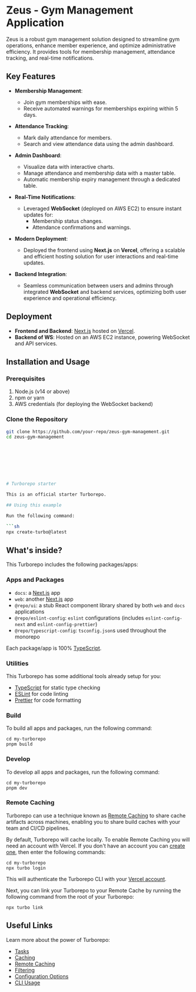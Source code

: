 # Zeus - Gym Management Application

Zeus is a robust gym management solution designed to streamline gym operations, enhance member experience, and optimize administrative efficiency. It provides tools for membership management, attendance tracking, and real-time notifications.

## Key Features

- **Membership Management**:
  - Join gym memberships with ease.
  - Receive automated warnings for memberships expiring within 5 days.

- **Attendance Tracking**:
  - Mark daily attendance for members.
  - Search and view attendance data using the admin dashboard.

- **Admin Dashboard**:
  - Visualize data with interactive charts.
  - Manage attendance and membership data with a master table.
  - Automatic membership expiry management through a dedicated table.

- **Real-Time Notifications**:
  - Leveraged **WebSocket** (deployed on AWS EC2) to ensure instant updates for:
    - Membership status changes.
    - Attendance confirmations and warnings.

- **Modern Deployment**:
  - Deployed the frontend using **Next.js** on **Vercel**, offering a scalable and efficient hosting solution for user interactions and real-time updates.

- **Backend Integration**:
  - Seamless communication between users and admins through integrated **WebSocket** and backend services, optimizing both user experience and operational efficiency.

## Deployment

- **Frontend and Backend**: [Next.js](https://nextjs.org/) hosted on [Vercel](https://vercel.com/).
- **Backend of WS**: Hosted on an AWS EC2 instance, powering WebSocket and API services.

## Installation and Usage

### Prerequisites
1. Node.js (v14 or above)
2. npm or yarn
3. AWS credentials (for deploying the WebSocket backend)

### Clone the Repository
```bash
git clone https://github.com/your-repo/zeus-gym-management.git
cd zeus-gym-management








# Turborepo starter

This is an official starter Turborepo.

## Using this example

Run the following command:

```sh
npx create-turbo@latest
```

## What's inside?

This Turborepo includes the following packages/apps:

### Apps and Packages

- `docs`: a [Next.js](https://nextjs.org/) app
- `web`: another [Next.js](https://nextjs.org/) app
- `@repo/ui`: a stub React component library shared by both `web` and `docs` applications
- `@repo/eslint-config`: `eslint` configurations (includes `eslint-config-next` and `eslint-config-prettier`)
- `@repo/typescript-config`: `tsconfig.json`s used throughout the monorepo

Each package/app is 100% [TypeScript](https://www.typescriptlang.org/).

### Utilities

This Turborepo has some additional tools already setup for you:

- [TypeScript](https://www.typescriptlang.org/) for static type checking
- [ESLint](https://eslint.org/) for code linting
- [Prettier](https://prettier.io) for code formatting

### Build

To build all apps and packages, run the following command:

```
cd my-turborepo
pnpm build
```

### Develop

To develop all apps and packages, run the following command:

```
cd my-turborepo
pnpm dev
```

### Remote Caching

Turborepo can use a technique known as [Remote Caching](https://turbo.build/repo/docs/core-concepts/remote-caching) to share cache artifacts across machines, enabling you to share build caches with your team and CI/CD pipelines.

By default, Turborepo will cache locally. To enable Remote Caching you will need an account with Vercel. If you don't have an account you can [create one](https://vercel.com/signup), then enter the following commands:

```
cd my-turborepo
npx turbo login
```

This will authenticate the Turborepo CLI with your [Vercel account](https://vercel.com/docs/concepts/personal-accounts/overview).

Next, you can link your Turborepo to your Remote Cache by running the following command from the root of your Turborepo:

```
npx turbo link
```

## Useful Links

Learn more about the power of Turborepo:

- [Tasks](https://turbo.build/repo/docs/core-concepts/monorepos/running-tasks)
- [Caching](https://turbo.build/repo/docs/core-concepts/caching)
- [Remote Caching](https://turbo.build/repo/docs/core-concepts/remote-caching)
- [Filtering](https://turbo.build/repo/docs/core-concepts/monorepos/filtering)
- [Configuration Options](https://turbo.build/repo/docs/reference/configuration)
- [CLI Usage](https://turbo.build/repo/docs/reference/command-line-reference)
